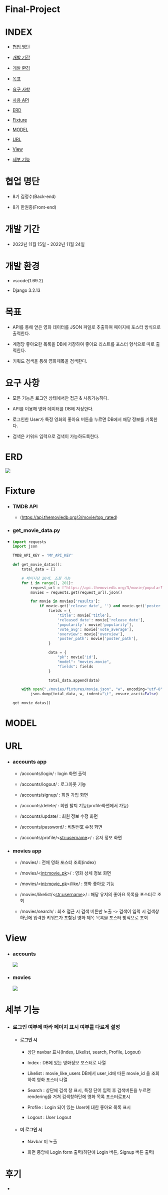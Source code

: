 # Final-Project

# INDEX

- [협업 명단](#협업-명단)

- [개발 기간](#개발-기간)

- [개발 환경](#개발-환경)

- [목표](#목표)

- [요구 사항](#요구-사항)

- [사용 API](#사용-api)

- [ERD](#erd)

- [Fixture](#fixture)

- [MODEL](#model)

- [URL](#url)

- [View](#view)

- [세부 기능](#세부-기능)

# 협업 명단

-  8기 김정수(Back-end)

-  8기 한원종(Front-end)

# 개발 기간

-  2022년 11월 15일 - 2022년 11월 24일

# 개발 환경

-  vscode(1.69.2)

-  Django 3.2.13

# 목표

-  API를 통해 얻은 영화 데이터를 JSON 파일로 추출하여 페이지에 포스터 방식으로 출력한다.

-  계정당 좋아요한 목록을 DB에 저장하여 좋아요 리스트를 포스터 형식으로 따로 출력한다.

-  키워드 검색을 통해 영화제목을 검색한다.

# 요구 사항

-  모든 기능은 로그인 상태에서만  접근 & 사용가능하다.

-  API를 이용해 영화 데이터를 DB에 저장한다.

-  로그인한 User가 특정 영화의 좋아요 버튼을 누르면 DB에서 해당 정보를 기록한다.

-  검색은 키워드 입력으로 검색이 가능하도록한다.

# ERD

![](README_assets/2022-11-21-09-57-26-image.png)

# Fixture

- ### TMDB API
  
  - (https://api.themoviedb.org/3/movie/top_rated)

- ### get_movie_data.py

- ```python
  import requests
  import json
  
  TMDB_API_KEY = 'MY_API_KEY'
  
  def get_movie_datas():
      total_data = []
  
      # 페이지당 20개, 조절 가능
      for i in range(1, 201):
          request_url = f"https://api.themoviedb.org/3/movie/popular?api_key={TMDB_API_KEY}&language=ko-KR&page={i}"
          movies = requests.get(request_url).json()
  
          for movie in movies['results']:
              if movie.get('release_date', '') and movie.get('poster_path', ''): # null 값을 필터링 하기 위한 코드
                  fields = {
                      'title': movie['title'],
                      'released_date': movie['release_date'],
                      'popularity': movie['popularity'],
                      'vote_avg': movie['vote_average'],
                      'overview': movie['overview'],
                      'poster_path': movie['poster_path'],
                  }
  
                  data = {
                      "pk": movie['id'],
                      "model": "movies.movie",
                      "fields": fields
                  }
  
                  total_data.append(data)
  
      with open("./movies/fixtures/movie.json", "w", encoding="utf-8") as w: # app 하위 fixtures 폴더에 json 파일 생성
          json.dump(total_data, w, indent="\t", ensure_ascii=False)
  
  get_movie_datas()
  ```

# MODEL

# URL

- ### accounts app
  
  -  /accounts/login/ : login 화면 출력
  
  -  /accounts/logout/ : 로그아웃 기능
  
  -  /accounts/signup/ : 회원 가입 화면
  
  -  /accounts/delete/ : 회원 탈퇴 기능(profile화면에서 가능)
  
  -  /accounts/update/ : 회원 정보 수정 화면
  
  -  /accounts/password/ : 비밀번호 수정 화면
  
  -  /accounts/profile/<<str:username>>/ :  유저 정보 화면

- ### movies app
  
  -  /movies/ :  전체 영화 포스터 조회(index)
  
  -  /movies/<<int:movie_pk>>/ : 영화 상세 정보 화면
  
  -  /movies/<<int:movie_pk>>/like/ : 영화 좋아요 기능
  
  -  /movies/likelist/<<str:username>>/ : 해당 유저의 좋아요 목록을 포스터로 조회
  
  -  /movies/search/ : 최초 접근 시 검색 버튼만 노출 -> 검색어 입력 시 검색창 하단에 입력한 키워드가 포함된 영화 제목 목록을 포스터 방식으로 조회

# View

- ### accounts
  
  ![](README_assets/2022-11-21-12-00-40-image.png)

- ### movies
  
  ![](README_assets/2022-11-21-12-00-55-image.png)

# 세부 기능

- ### 로그인 여부에 따라 페이지 표시 여부를 다르게 설정
  
  - #### 로그인 시
    
    -  상단 navbar 표시(Index, Likelist, search, Profile, Logout)
    
    -  Index : DB에 있는 영화정보 포스터로 나열
    
    -  Likelist : movie_like_users DB에서 user_id에 따른 movie_id 을 조회하여 영화 포스터 나열
    
    -  Search : 상단에 검색 창 표시, 특정 단어 입력 후 검색버튼을 누르면 rendering을 거쳐 검색창하단에 영화 목록 포스터로표시
    
    -  Profile : Login 되어 있는 User에 대한 좋아요 목록 표시
    
    -  Logout : User Logout
  
  - #### 미 로그인 시
    
    -  Navbar 미 노출
    
    -  화면 중앙에 Login form 출력(하단에 Login 버튼, Signup 버튼 출력)

# 후기

- 

